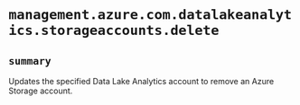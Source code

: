 # `management.azure.com.datalakeanalytics.storageaccounts.delete`

## `summary`
Updates the specified Data Lake Analytics account to remove an Azure Storage account.


